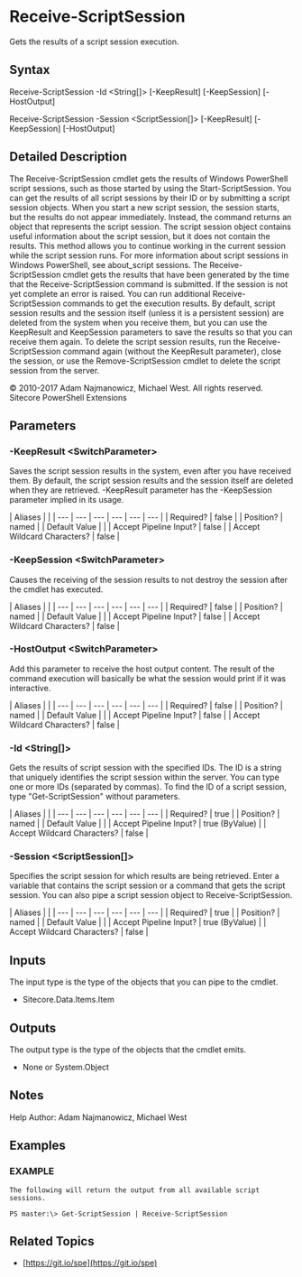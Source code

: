 # Receive-ScriptSession

Gets the results of a script session execution.

## Syntax

Receive-ScriptSession -Id &lt;String\[\]&gt; \[-KeepResult\] \[-KeepSession\] \[-HostOutput\]

Receive-ScriptSession -Session &lt;ScriptSession\[\]&gt; \[-KeepResult\] \[-KeepSession\] \[-HostOutput\]

## Detailed Description

The Receive-ScriptSession cmdlet gets the results of Windows PowerShell script sessions, such as those started by using the Start-ScriptSession. You can get the results of all script sessions by their ID or by submitting a script session objects. When you start a new script session, the session starts, but the results do not appear immediately. Instead, the command returns an object that represents the script session. The script session object contains useful information about the script session, but it does not contain the results. This method allows you to continue working in the current session while the script session runs. For more information about script sessions in Windows PowerShell, see about\_script sessions. The Receive-ScriptSession cmdlet gets the results that have been generated by the time that the Receive-ScriptSession command is submitted. If the session is not yet complete an error is raised. You can run additional Receive-ScriptSession commands to get the execution results. By default, script session results and the session itself \(unless it is a persistent session\) are deleted from the system when you receive them, but you can use the KeepResult and KeepSession parameters to save the results so that you can receive them again. To delete the script session results, run the Receive-ScriptSession command again \(without the KeepResult parameter\), close the session, or use the Remove-ScriptSession cmdlet to delete the script session from the server.

© 2010-2017 Adam Najmanowicz, Michael West. All rights reserved. Sitecore PowerShell Extensions

## Parameters

### -KeepResult  &lt;SwitchParameter&gt;

Saves the script session results in the system, even after you have received them. By default, the script session results and the session itself are deleted when they are retrieved. -KeepResult parameter has the -KeepSession parameter implied in its usage.

| Aliases |  |
| --- | --- | --- | --- | --- | --- |
| Required? | false |
| Position? | named |
| Default Value |  |
| Accept Pipeline Input? | false |
| Accept Wildcard Characters? | false |

### -KeepSession  &lt;SwitchParameter&gt;

Causes the receiving of the session results to not destroy the session after the cmdlet has executed.

| Aliases |  |
| --- | --- | --- | --- | --- | --- |
| Required? | false |
| Position? | named |
| Default Value |  |
| Accept Pipeline Input? | false |
| Accept Wildcard Characters? | false |

### -HostOutput  &lt;SwitchParameter&gt;

Add this parameter to receive the host output content. The result of the command execution will basically be what the session would print if it was interactive.

| Aliases |  |
| --- | --- | --- | --- | --- | --- |
| Required? | false |
| Position? | named |
| Default Value |  |
| Accept Pipeline Input? | false |
| Accept Wildcard Characters? | false |

### -Id  &lt;String\[\]&gt;

Gets the results of script session with the specified IDs. The ID is a string that uniquely identifies the script session within the server. You can type one or more IDs \(separated by commas\). To find the ID of a script session, type "Get-ScriptSession" without parameters.

| Aliases |  |
| --- | --- | --- | --- | --- | --- |
| Required? | true |
| Position? | named |
| Default Value |  |
| Accept Pipeline Input? | true \(ByValue\) |
| Accept Wildcard Characters? | false |

### -Session  &lt;ScriptSession\[\]&gt;

Specifies the script session for which results are being retrieved. Enter a variable that contains the script session or a command that gets the script session. You can also pipe a script session object to Receive-ScriptSession.

| Aliases |  |
| --- | --- | --- | --- | --- | --- |
| Required? | true |
| Position? | named |
| Default Value |  |
| Accept Pipeline Input? | true \(ByValue\) |
| Accept Wildcard Characters? | false |

## Inputs

The input type is the type of the objects that you can pipe to the cmdlet.

* Sitecore.Data.Items.Item 

## Outputs

The output type is the type of the objects that the cmdlet emits.

* None or System.Object 

## Notes

Help Author: Adam Najmanowicz, Michael West

## Examples

### EXAMPLE

```text
The following will return the output from all available script sessions.

PS master:\> Get-ScriptSession | Receive-ScriptSession
```

## Related Topics

* [https://git.io/spe](https://git.io/spe) 

